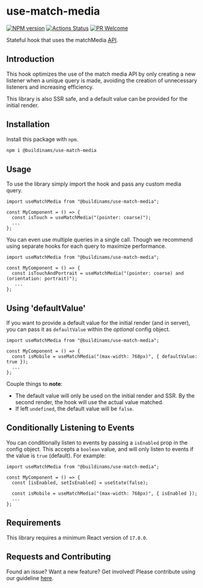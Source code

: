 # use-match-media

[![NPM version][npm-image]][npm-url]
[![Actions Status][ci-image]][ci-url]
[![PR Welcome][npm-downloads-image]][npm-downloads-url]

Stateful hook that uses the matchMedia [API](https://developer.mozilla.org/en-US/docs/Web/API/Window/matchMedia).

## Introduction

This hook optimizes the use of the match media API by only creating a new listener when a unique query is made, avoiding the creation of unnecessary listeners and increasing efficiency.

This library is also SSR safe, and a default value can be provided for the initial render.

## Installation

Install this package with `npm`.

```bash
npm i @buildinams/use-match-media
```

## Usage

To use the library simply import the hook and pass any custom media query.

```tsx
import useMatchMedia from "@buildinams/use-match-media";

const MyComponent = () => {
  const isTouch = useMatchMedia("(pointer: coarse)");
  ...
};
```

You can even use multiple queries in a single call. Though we recommend using separate hooks for each query to maximize performance.

```tsx
import useMatchMedia from "@buildinams/use-match-media";

const MyComponent = () => {
  const isTouchAndPortrait = useMatchMedia("(pointer: coarse) and (orientation: portrait)");
   ...
};
```

## Using 'defaultValue'

If you want to provide a default value for the initial render (and in server), you can pass it as `defaultValue` within the _optional_ config object.

```tsx
import useMatchMedia from "@buildinams/use-match-media";

const MyComponent = () => {
  const isMobile = useMatchMedia("(max-width: 768px)", { defaultValue: true });
  ...
};
```

Couple things to **note**:

- The default value will only be used on the initial render and SSR. By the second render, the hook will use the actual value matched.
- If left `undefined`, the default value will be `false`.

## Conditionally Listening to Events

You can conditionally listen to events by passing a `isEnabled` prop in the config object. This accepts a `boolean` value, and will only listen to events if the value is `true` (default). For example:

```tsx
import useMatchMedia from "@buildinams/use-match-media";

const MyComponent = () => {
  const [isEnabled, setIsEnabled] = useState(false);

  const isMobile = useMatchMedia("(max-width: 768px)", { isEnabled });
  ...
};
```

## Requirements

This library requires a minimum React version of `17.0.0`.

## Requests and Contributing

Found an issue? Want a new feature? Get involved! Please contribute using our guideline [here](https://github.com/buildinamsterdam/use-match-media/blob/main/CONTRIBUTING.md).

[npm-image]: https://img.shields.io/npm/v/@buildinams/use-match-media.svg?style=flat-square&logo=react
[npm-url]: https://npmjs.org/package/@buildinams/use-match-media
[ci-image]: https://github.com/buildinamsterdam/use-match-media/actions/workflows/test.yml/badge.svg
[ci-url]: https://github.com/buildinamsterdam/use-match-media/actions
[npm-downloads-image]: https://img.shields.io/npm/dm/@buildinams/use-match-media.svg
[npm-downloads-url]: https://npmcharts.com/compare/@buildinams/use-match-media?minimal=true
